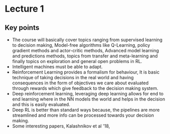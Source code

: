 # Lecture 1
## Key points 
- The course will basically cover topics ranging from supervised learning
to decision making, Model-free algorithms like Q-Learning, policy gradient
methods and actor-critic methods, Advanced model learning and predictions 
methods, topics from transfer and meta-learning and finally topics on 
exploration and general open problems in RL.
- Intelligent machines must be able to adapt.
- Reinforcement Learning provides a formalism for behaviour, It is basic 
technique of taking decisions in the real world and having consequences in
the form of objectives we care about evaluated through rewards which give
feedback to the decision making system. 
- Deep reinforcement learning, leveraging deep learning allows for end to
end learning where in the NN models the world and helps in the decision and 
this is easily evaluated. 
- Deep RL is better than standard ways because, the pipelines are more 
streamlined and more info can be processed towards your decision making.
- Some interesting papers, Kalashnikov et al '18, 
